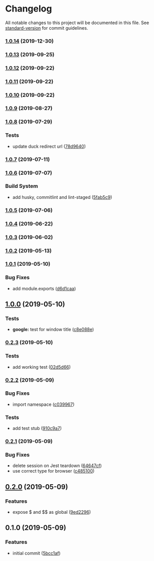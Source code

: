 # Changelog

All notable changes to this project will be documented in this file. See [standard-version](https://github.com/conventional-changelog/standard-version) for commit guidelines.

### [1.0.14](https://github.com/iiroj/jest-environment-webdriverio/compare/v1.0.13...v1.0.14) (2019-12-30)

### [1.0.13](https://github.com/iiroj/jest-environment-webdriverio/compare/v1.0.12...v1.0.13) (2019-09-25)

### [1.0.12](https://github.com/iiroj/jest-environment-webdriverio/compare/v1.0.11...v1.0.12) (2019-09-22)

### [1.0.11](https://github.com/iiroj/jest-environment-webdriverio/compare/v1.0.10...v1.0.11) (2019-09-22)

### [1.0.10](https://github.com/iiroj/jest-environment-webdriverio/compare/v1.0.9...v1.0.10) (2019-09-22)

### [1.0.9](https://github.com/iiroj/jest-environment-webdriverio/compare/v1.0.8...v1.0.9) (2019-08-27)

### [1.0.8](https://github.com/iiroj/jest-environment-webdriverio/compare/v1.0.7...v1.0.8) (2019-07-29)


### Tests

* update duck redirect url ([78d9640](https://github.com/iiroj/jest-environment-webdriverio/commit/78d9640))



### [1.0.7](https://github.com/iiroj/jest-environment-webdriverio/compare/v1.0.6...v1.0.7) (2019-07-11)



### [1.0.6](https://github.com/iiroj/jest-environment-webdriverio/compare/v1.0.5...v1.0.6) (2019-07-07)


### Build System

* add husky, commitlint and lint-staged ([5fab5c9](https://github.com/iiroj/jest-environment-webdriverio/commit/5fab5c9))



### [1.0.5](https://github.com/iiroj/jest-environment-webdriverio/compare/v1.0.4...v1.0.5) (2019-07-06)



### [1.0.4](https://github.com/iiroj/jest-environment-webdriverio/compare/v1.0.3...v1.0.4) (2019-06-22)



### [1.0.3](https://github.com/iiroj/jest-environment-webdriverio/compare/v1.0.2...v1.0.3) (2019-06-02)



### [1.0.2](https://github.com/iiroj/jest-environment-webdriverio/compare/v1.0.1...v1.0.2) (2019-05-13)



### [1.0.1](https://github.com/iiroj/jest-environment-webdriverio/compare/v1.0.0...v1.0.1) (2019-05-10)


### Bug Fixes

* add module.exports ([d6d1caa](https://github.com/iiroj/jest-environment-webdriverio/commit/d6d1caa))



## [1.0.0](https://github.com/iiroj/jest-environment-webdriverio/compare/v0.2.3...v1.0.0) (2019-05-10)


### Tests

* **google:** test for window title ([c8e088e](https://github.com/iiroj/jest-environment-webdriverio/commit/c8e088e))



### [0.2.3](https://github.com/iiroj/jest-environment-webdriverio/compare/v0.2.2...v0.2.3) (2019-05-10)


### Tests

* add working test ([02d5d66](https://github.com/iiroj/jest-environment-webdriverio/commit/02d5d66))



### [0.2.2](https://github.com/iiroj/jest-environment-webdriverio/compare/v0.2.1...v0.2.2) (2019-05-09)


### Bug Fixes

* import namespace ([c039967](https://github.com/iiroj/jest-environment-webdriverio/commit/c039967))


### Tests

* add test stub ([910c9a7](https://github.com/iiroj/jest-environment-webdriverio/commit/910c9a7))



### [0.2.1](https://github.com/iiroj/jest-environment-webdriverio/compare/v0.2.0...v0.2.1) (2019-05-09)


### Bug Fixes

* delete session on Jest teardown ([64647cf](https://github.com/iiroj/jest-environment-webdriverio/commit/64647cf))
* use correct type for browser ([c485100](https://github.com/iiroj/jest-environment-webdriverio/commit/c485100))



## [0.2.0](https://github.com/iiroj/jest-environment-webdriverio/compare/v0.1.0...v0.2.0) (2019-05-09)


### Features

* expose $ and $$ as global ([9ed2296](https://github.com/iiroj/jest-environment-webdriverio/commit/9ed2296))



## 0.1.0 (2019-05-09)


### Features

* initial commit ([5bcc1af](https://github.com/iiroj/jest-environment-webdriverio/commit/5bcc1af))
